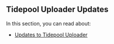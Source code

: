 ## Tidepool Uploader Updates

In this section, you can read about:
- [Updates to Tidepool Uploader](./tidepool-uploader-updates.md)
